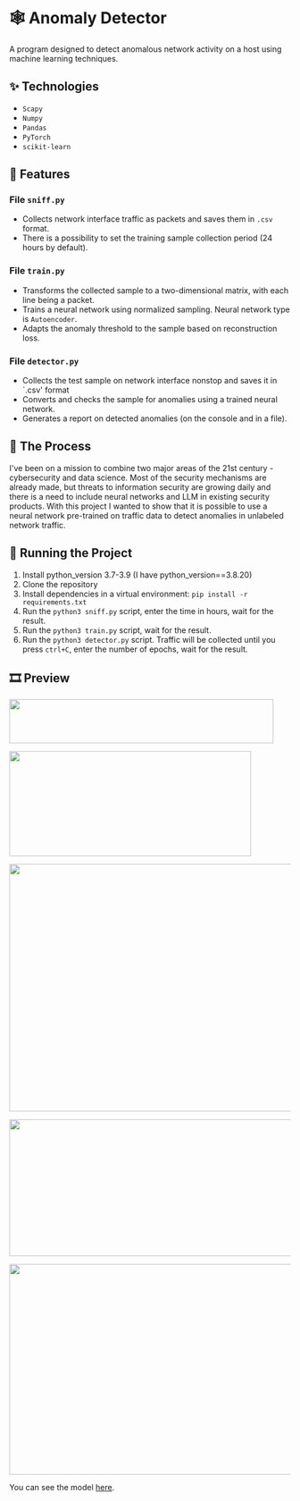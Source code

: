 # 🕸 Anomaly Detector

A program designed to detect anomalous network activity on a host using machine learning techniques.

## ✨ Technologies

- `Scapy`
- `Numpy`
- `Pandas`
- `PyTorch`
- `scikit-learn`

## 🚀 Features

### File `sniff.py`
- Collects network interface traffic as packets and saves them in `.csv` format.
- There is a possibility to set the training sample collection period (24 hours by default).

### File `train.py`
- Transforms the collected sample to a two-dimensional matrix, with each line being a packet.
- Trains a neural network using normalized sampling. Neural network type is `Autoencoder`.
- Adapts the anomaly threshold to the sample based on reconstruction loss.

### File `detector.py`
- Collects the test sample on network interface nonstop and saves it in `.csv' format
- Converts and checks the sample for anomalies using a trained neural network. 
- Generates a report on detected anomalies (on the console and in a file).
 
## 📍 The Process

I've been on a mission to combine two major areas of the 21st century - cybersecurity and data science. Most of the security mechanisms are already made, but threats to information security are growing daily and there is a need to include neural networks and LLM in existing security products. With this project I wanted to show that it is possible to use a neural network pre-trained on traffic data to detect anomalies in unlabeled network traffic.   

## 🚦 Running the Project

1. Install python_version 3.7-3.9 (I have python_version==3.8.20)
2. Clone the repository
3. Install dependencies in a virtual environment: `pip install -r requirements.txt`
4. Run the `python3 sniff.py` script, enter the time in hours, wait for the result. 
5. Run the `python3 train.py` script, wait for the result.
6. Run the `python3 detector.py` script. Traffic will be collected until you press `ctrl+C`, enter the number of epochs, wait for the result.

## 🎞️ Preview

<img src="https://github.com/user-attachments/assets/7e801460-a1c6-4f41-8a90-6e86891565db" width="473.3" height="79"><br/>

<img src="https://github.com/user-attachments/assets/68a9b4b1-782a-41b4-82e0-b818ef9efe8f" width="432.7" height="187.56"><br/>

<img src="https://github.com/user-attachments/assets/f73c33bf-740a-4b26-8ada-ec7ad1c40319" width="795.3" height="443.3"><br/>

<img src="https://github.com/user-attachments/assets/b924f39f-0655-4dde-9876-7343dcb9b729" width="657.3" height="244.3"><br/>

<img src="https://github.com/user-attachments/assets/39e6dccd-a640-459e-a2c0-3f8cf9fbe7e8" width="754.7" height="377.3"><br/>


You can see the model [here](https://netron.app/).
